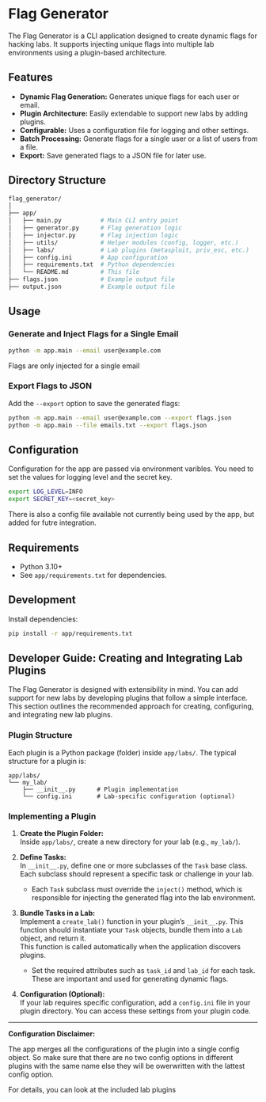 # Flag Generator

The Flag Generator is a CLI application designed to create dynamic flags for hacking labs. It supports injecting unique flags into multiple lab environments using a plugin-based architecture.

## Features

- **Dynamic Flag Generation:** Generates unique flags for each user or email.
- **Plugin Architecture:** Easily extendable to support new labs by adding plugins.
- **Configurable:** Uses a configuration file for logging and other settings.
- **Batch Processing:** Generate flags for a single user or a list of users from a file.
- **Export:** Save generated flags to a JSON file for later use.

## Directory Structure

```bash
flag_generator/
│
├── app/
│   ├── main.py           # Main CLI entry point
│   ├── generator.py      # Flag generation logic
│   ├── injector.py       # Flag injection logic
│   ├── utils/            # Helper modules (config, logger, etc.)
│   ├── labs/             # Lab plugins (metasploit, priv_esc, etc.)
│   ├── config.ini        # App configuration
│   ├── requirements.txt  # Python dependencies
│   └── README.md         # This file
├── flags.json            # Example output file
├── output.json           # Example output file
```

## Usage

### Generate and Inject Flags for a Single Email

```sh
python -m app.main --email user@example.com
```

Flags are only injected for a single email

### Export Flags to JSON

Add the `--export` option to save the generated flags:

```sh
python -m app.main --email user@example.com --export flags.json
python -m app.main --file emails.txt --export flags.json
```

## Configuration

Configuration for the app are passed via environment varibles. You need to set the values for logging level and the secret key.

```bash
export LOG_LEVEL=INFO
export SECRET_KEY=<secret_key>
```

There is also a config file available not currently being used by the app, but added for futre integration.

## Requirements

- Python 3.10+
- See `app/requirements.txt` for dependencies.

## Development

Install dependencies:

```sh
pip install -r app/requirements.txt
```

## Developer Guide: Creating and Integrating Lab Plugins

The Flag Generator is designed with extensibility in mind. You can add support for new labs by developing plugins that follow a simple interface. This section outlines the recommended approach for creating, configuring, and integrating new lab plugins.

### Plugin Structure

Each plugin is a Python package (folder) inside `app/labs/`. The typical structure for a plugin is:

```
app/labs/
└── my_lab/
    ├── __init__.py      # Plugin implementation
    └── config.ini       # Lab-specific configuration (optional)
```

### Implementing a Plugin

1. **Create the Plugin Folder:**  
   Inside `app/labs/`, create a new directory for your lab (e.g., `my_lab/`).

2. **Define Tasks:**  
   In `__init__.py`, define one or more subclasses of the `Task` base class. Each subclass should represent a specific task or challenge in your lab.  
   - Each `Task` subclass must override the `inject()` method, which is responsible for injecting the generated flag into the lab environment.
  
3. **Bundle Tasks in a Lab:**  
   Implement a `create_lab()` function in your plugin’s `__init__.py`. This function should instantiate your `Task` objects, bundle them into a `Lab` object, and return it.  
   This function is called automatically when the application discovers plugins.
    - Set the required attributes such as `task_id` and `lab_id` for each task. These are important and used for generating dynamic flags.

4. **Configuration (Optional):**  
   If your lab requires specific configuration, add a `config.ini` file in your plugin directory. You can access these settings from your plugin code.

---

**Configuration Disclaimer:**

The app merges all the configurations of the plugin into a single config object. So make sure that there are no two config options in different plugins with the same name else they will be owerwritten with the lattest config option.

For details, you can look at the included lab plugins
